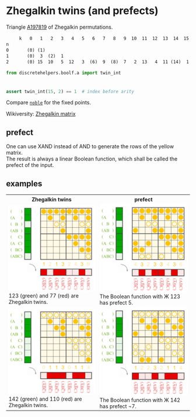 # Zhegalkin twins (and prefects)

Triangle [A197819](https://oeis.org/A197819) of Zhegalkin permutations.

``` 
     k   0   1   2   3   4   5   6   7   8   9  10  11  12  13  14  15
n 
0       (0) (1)
1       (0)  3  (2)  1
2       (0) 15  10   5  12   3  (6)  9  (8)  7   2  13   4  11 (14)  1
```

```python
from discretehelpers.boolf.a import twin_int


assert twin_int(15, 2) == 1  # index before arity
```

Compare [`noble`](../noble) for the fixed points.

Wikiversity: [Zhegalkin matrix](https://en.wikiversity.org/wiki/Zhegalkin_matrix)


## prefect

One can use XAND instead of AND to generate the rows of the yellow matrix.<br>
The result is always a linear Boolean function, which shall be called the prefect of the input.

## examples

<table>
    <tr>
        <th>Zhegalkin twins</th>
        <th>prefect</th>
    </tr>
    <tr>
        <td>
            <a href="https://commons.wikimedia.org/wiki/File:ANF_to_1011_0010.svg">
                <img src="../../_img/zhe/zhe_123_function.svg" width="300px">
            </a>
            <br>
            123 (green) and 77 (red) are Zhegalkin twins.
        </td>
        <td>
            <a href="https://commons.wikimedia.org/wiki/File:Zhe_1101_1110_(123)_to_prefect_5.svg">
                <img src="../../_img/zhe/zhe_123_prefect.svg" width="300px">
            </a>
            <br>
            The Boolean function with Ж 123 has prefect 5.
        </td>
    </tr>
    <tr>
        <td>
            <a href="https://commons.wikimedia.org/wiki/File:ANF_to_0111_0110.svg">
                <img src="../../_img/zhe/zhe_142_function.svg" width="300px">
            </a>
            <br>
            142 (green) and 110 (red) are Zhegalkin twins.
        </td>
        <td>
            <a href="https://commons.wikimedia.org/wiki/File:Zhe_0111_0001_(142)_to_prefect_~7.svg">
                <img src="../../_img/zhe/zhe_142_prefect.svg" width="300px">
            </a>
            <br>
            The Boolean function with Ж 142 has prefect &not;7.
        </td>
    </tr>
</table>

